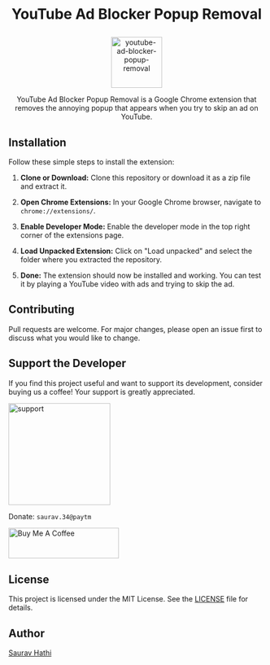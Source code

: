 # <p align="center">YouTube Ad Blocker Popup Removal</p>

<p align="center"><img width="100" src="https://github.com/sauravhathi/youtube-ad-blocker-popup-removal/blob/master/images/icon128.png" alt="youtube-ad-blocker-popup-removal"></p>

<p align="center">YouTube Ad Blocker Popup Removal is a Google Chrome extension that removes the annoying popup that appears when you try to skip an ad on YouTube.</p>

## Installation

Follow these simple steps to install the extension:

1. **Clone or Download:** Clone this repository or download it as a zip file and extract it.

2. **Open Chrome Extensions:** In your Google Chrome browser, navigate to `chrome://extensions/`.

3. **Enable Developer Mode:** Enable the developer mode in the top right corner of the extensions page.

4. **Load Unpacked Extension:** Click on "Load unpacked" and select the folder where you extracted the repository.

5. **Done:** The extension should now be installed and working. You can test it by playing a YouTube video with ads and trying to skip the ad.

## Contributing

Pull requests are welcome. For major changes, please open an issue first to discuss what you would like to change.

## Support the Developer

If you find this project useful and want to support its development, consider buying us a coffee! Your support is greatly appreciated.

<img src="https://github.com/sauravhathi/otp-service/assets/61316762/021a6988-e823-4490-b8f2-ca6a0517ecc5" alt="support" style="width: 200px">

Donate: `saurav.34@paytm`

<a href="https://www.buymeacoffee.com/sauravhathi" target="_blank"><img src="https://cdn.buymeacoffee.com/buttons/v2/arial-yellow.png" alt="Buy Me A Coffee" style="height: 60px !important;width: 217px !important;" ></a>

## License

This project is licensed under the MIT License. See the [LICENSE](https://github.com/sauravhathi/youtube-ad-blocker-popup-removal/blob/master/LICENSE) file for details.

## Author

[Saurav Hathi](https://github.com/sauravhathi)

